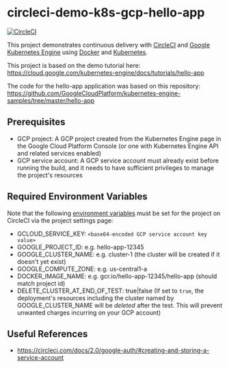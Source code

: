 circleci-demo-k8s-gcp-hello-app
===============================

[![CircleCI](https://circleci.com/gh/CircleCI-Public/circleci-demo-k8s-gcp-hello-app.svg?style=svg)](https://circleci.com/gh/CircleCI-Public/circleci-demo-k8s-gcp-hello-app)

This project demonstrates continuous delivery with [CircleCI](https://circleci.com) and [Google Kubernetes Engine](https://cloud.google.com/kubernetes-engine/) using [Docker](https://www.docker.com/) and [Kubernetes](https://github.com/GoogleCloudPlatform/kubernetes).

This project is based on the demo tutorial here:
https://cloud.google.com/kubernetes-engine/docs/tutorials/hello-app

The code for the hello-app application was based on this repository: https://github.com/GoogleCloudPlatform/kubernetes-engine-samples/tree/master/hello-app


## Prerequisites
* GCP project: A GCP project created from the Kubernetes Engine page in the Google Cloud Platform Console (or one with Kubernetes Engine API and related services enabled)
* GCP service account: A GCP service account must already exist before running the build, and it needs to have sufficient privileges to manage the project's resources

## Required Environment Variables
Note that the following [environment variables](https://circleci.com/docs/2.0/env-vars/#setting-an-environment-variable-in-a-project) must be set for the project on CircleCI via the
project settings page:
* GCLOUD_SERVICE_KEY: `<base64-encoded GCP service account key value>`
* GOOGLE_PROJECT_ID: e.g. hello-app-12345
* GOOGLE_CLUSTER_NAME: e.g. cluster-1 (the cluster will be created if it doesn't yet exist)
* GOOGLE_COMPUTE_ZONE: e.g. us-central1-a
* DOCKER_IMAGE_NAME: e.g. gcr.io/hello-app-12345/hello-app (should match project id)
* DELETE_CLUSTER_AT_END_OF_TEST: true|false (If set to `true`, the deployment's resources including the cluster named by GOOGLE_CLUSTER_NAME will be *deleted* after the test. This will prevent unwanted charges incurring on your GCP account)

## Useful References
- https://circleci.com/docs/2.0/google-auth/#creating-and-storing-a-service-account
